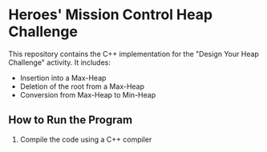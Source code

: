 # Heroes' Mission Control Heap Challenge

This repository contains the C++ implementation for the "Design Your Heap Challenge" activity. It includes:
- Insertion into a Max-Heap
- Deletion of the root from a Max-Heap
- Conversion from Max-Heap to Min-Heap

## How to Run the Program
1. Compile the code using a C++ compiler
